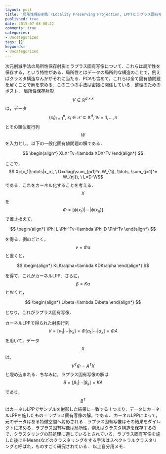 ```yaml
---
layout: post
title: '局所性保存射影 (Locality Preserving Projection, LPP)とラプラス固有写像 (Laplacian Eigenmap)'
published: true
date: 2015-07-08 00:22
comments: true
categories:
- Uncategorized
tags: []
keywords:
- Uncategorized
---
```

次元削減手法の局所性保存射影とラプラス固有写像について．これらは局所性を保存する，という特性がある．局所性とはデータの局所的な構造のことで，例えばクラスタ構造なんかがそれに当たる．PCAも含めて，これらは全て固有値問題を解くことで解を求める．この二つの手法は密接に関係している．整理のためのポスト．
局所性保存射影$$ V \in \mathbb{R}^{d \times k}$$は，データ$$ \{x_i\}_{i=1}^n, \ x_i \in \mathcal{X} \subseteq \mathbb{R}^d, \ \forall i=1,\ldots,n$$とその類似度行列$$ W$$を入力とし，以下の一般化固有値問題の解である．

$$
\begin{align*}
XLX^Tv=\lambda XDX^Tv
\end{align*}
$$

ここで，
$$ X=[x_1|\cdots|x_n], \ D=diag(\sum_{j=1}^n W_{1j}, \ldots, \sum_{j=1}^n W_{nj}), \ L=D-W$$
である．これをカーネル化することを考える．$$ X$$を
$$ \Phi=[\phi(x_1)|\cdots|\phi(x_n)]$$
で置き換えて，

$$
\begin{align*}
\Phi L \Phi^Tv=\lambda \Phi D \Phi^Tv
\end{align*}
$$

を得る．例のごとく，$$ v=\Phi \alpha$$と置くと，

$$
\begin{align*}
KLK\alpha=\lambda KDK\alpha
\end{align*}
$$

を得て，これがカーネルLPP．さらに，$$ \beta=K\alpha$$とおくと，

$$
\begin{align*}
L\beta=\lambda D\beta
\end{align*}
$$

となり，これがラプラス固有写像．

カーネルLPPで得られた射影行列$$ V=[v_1 | \cdots | v_k]=\Phi [\alpha_1|\cdots|\alpha_k]=\Phi A$$を用いて，データ$$ X$$は，$$ V^T \Phi = A^TK$$と埋め込まれる．ちなみに，ラプラス固有写像の解は$$ B=[\beta_1 | \cdots | \beta_k]=KA$$であり，$$ B^T$$はカーネルLPPでサンプルを射影した結果に一致する！つまり，データにカーネルLPPを施したもの＝ラプラス固有写像の解，である．
カーネルLPPによって，元のデータはある特徴空間へ射影される．ラプラス固有写像はその結果をダイレクトに求める．ラプラス固有写像は局所性，例えばクラスタ構造を保存するので，クラスタリングの前処理に適しているとされている．ラプラス固有写像を施した後にK-Meansなどのクラスタリングをする手法はスペクトラルクラスタリングと呼ばれ，ものすごく研究されている．
以上自分用メモ．
